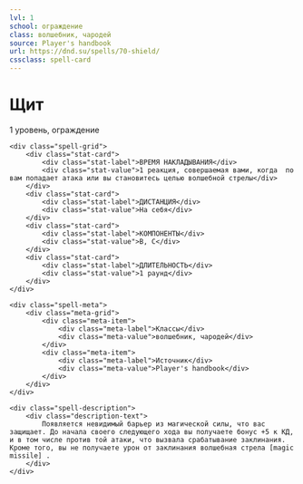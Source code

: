 ```yaml
---
lvl: 1
school: ограждение
class: волшебник, чародей
source: Player's handbook
url: https://dnd.su/spells/70-shield/
cssclass: spell-card
---
```


<div class="spell-container">
    <div class="spell-header">
        <h1 class="spell-name">Щит</h1>
        <div class="spell-level">1 уровень, ограждение</div>
    </div>
    
    <div class="spell-grid">
        <div class="stat-card">
            <div class="stat-label">ВРЕМЯ НАКЛАДЫВАНИЯ</div>
            <div class="stat-value">1 реакция, совершаемая вами, когда  по вам попадает атака или вы становитесь целью волшебной стрелы</div>
        </div>
        <div class="stat-card">
            <div class="stat-label">ДИСТАНЦИЯ</div>
            <div class="stat-value">На себя</div>
        </div>
        <div class="stat-card">
            <div class="stat-label">КОМПОНЕНТЫ</div>
            <div class="stat-value">В, С</div>
        </div>
        <div class="stat-card">
            <div class="stat-label">ДЛИТЕЛЬНОСТЬ</div>
            <div class="stat-value">1 раунд</div>
        </div>
    </div>
    
    <div class="spell-meta">
        <div class="meta-grid">
            <div class="meta-item">
                <div class="meta-label">Классы</div>
                <div class="meta-value">волшебник, чародей</div>
            </div>
            <div class="meta-item">
                <div class="meta-label">Источник</div>
                <div class="meta-value">Player's handbook</div>
            </div>
        </div>
    </div>
    
    <div class="spell-description">
        <div class="description-text">
            Появляется невидимый барьер из магической силы, что вас защищает. До начала своего следующего хода вы получаете бонус +5 к КД, и в том числе против той атаки, что вызвала срабатывание заклинания. Кроме того, вы не получаете урон от заклинания волшебная стрела [magic missile] .
        </div>
    </div>
</div>